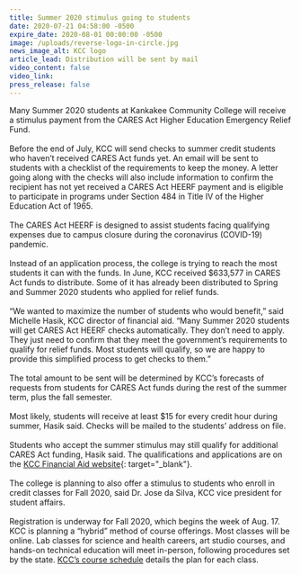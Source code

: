 ```yaml
---
title: Summer 2020 stimulus going to students
date: 2020-07-21 04:58:00 -0500
expire_date: 2020-08-01 00:00:00 -0500
image: /uploads/reverse-logo-in-circle.jpg
news_image_alt: KCC logo
article_lead: Distribution will be sent by mail
video_content: false
video_link:
press_release: false
---
```


Many Summer 2020 students at Kankakee Community College will receive a stimulus payment from the CARES Act Higher Education Emergency Relief Fund.<br><br>Before the end of July, KCC will send checks to summer credit students who haven’t received CARES Act funds yet. An email will be sent to students with a checklist of the requirements to keep the money. A letter going along with the checks will also include information to confirm the recipient has not yet received a CARES Act HEERF payment and is eligible to participate in programs under Section 484 in Title IV of the Higher Education Act of 1965.<br><br>The CARES Act HEERF is designed to assist students facing qualifying expenses due to campus closure during the coronavirus (COVID-19) pandemic.<br><br>Instead of an application process, the college is trying to reach the most students it can with the funds. In June, KCC received $633,577 in CARES Act funds to distribute. Some of it has already been distributed to Spring and Summer 2020 students who applied for relief funds.<br><br>“We wanted to maximize the number of students who would benefit,” said Michelle Hasik, KCC director of financial aid. “Many Summer 2020 students will get CARES Act HEERF checks automatically. They don’t need to apply. They just need to confirm that they meet the government’s requirements to qualify for relief funds. Most students will qualify, so we are happy to provide this simplified process to get checks to them.”<br><br>The total amount to be sent will be determined by KCC’s forecasts of requests from students for CARES Act funds during the rest of the summer term, plus the fall semester.<br><br>Most likely, students will receive at least $15 for every credit hour during summer, Hasik said. Checks will be mailed to the students’ address on file.<br><br>Students who accept the summer stimulus may still qualify for additional CARES Act funding, Hasik said. The qualifications and applications are on the [KCC Financial Aid website](http://www.kcc.edu/future/paying/fedstateaid/Pages/default.aspx){: target="_blank"}.<br><br>The college is planning to also offer a stimulus to students who enroll in credit classes for Fall 2020, said Dr. Jose da Silva, KCC vice president for student affairs.&nbsp;<br><br>Registration is underway for Fall 2020, which begins the week of Aug. 17. KCC is planning a “hybrid” method of course offerings. Most classes will be online. Lab classes for science and health careers, art studio courses, and hands-on technical education will meet in-person, following procedures set by the state. [KCC’s course schedule](http://www.kcc.edu/students/academics/Pages/schedule.aspx) details the plan for each class.<br>&nbsp;